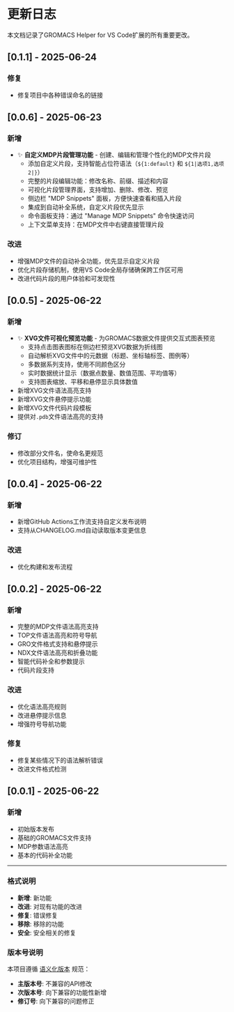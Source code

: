 # 更新日志

本文档记录了GROMACS Helper for VS Code扩展的所有重要更改。

## [0.1.1] - 2025-06-24

### 修复

- 修复项目中各种错误命名的链接

## [0.0.6] - 2025-06-23

### 新增
- ✨ **自定义MDP片段管理功能** - 创建、编辑和管理个性化的MDP文件片段
  - 添加自定义片段，支持智能占位符语法（`${1:default}` 和 `${1|选项1,选项2|}`）
  - 完整的片段编辑功能：修改名称、前缀、描述和内容
  - 可视化片段管理界面，支持增加、删除、修改、预览
  - 侧边栏 "MDP Snippets" 面板，方便快速查看和插入片段
  - 集成到自动补全系统，自定义片段优先显示
  - 命令面板支持：通过 "Manage MDP Snippets" 命令快速访问
  - 上下文菜单支持：在MDP文件中右键直接管理片段

### 改进
- 增强MDP文件的自动补全功能，优先显示自定义片段
- 优化片段存储机制，使用VS Code全局存储确保跨工作区可用
- 改进代码片段的用户体验和可发现性

## [0.0.5] - 2025-06-22

### 新增 
- ✨ **XVG文件可视化预览功能** - 为GROMACS数据文件提供交互式图表预览
  - 支持点击图表图标在侧边栏预览XVG数据为折线图
  - 自动解析XVG文件中的元数据（标题、坐标轴标签、图例等）
  - 多数据系列支持，使用不同颜色区分
  - 实时数据统计显示（数据点数量、数值范围、平均值等）
  - 支持图表缩放、平移和悬停显示具体数值
- 新增XVG文件语法高亮支持
- 新增XVG文件悬停提示功能
- 新增XVG文件代码片段模板
- 提供对`.pdb`文件语法高亮的支持

### 修订
- 修改部分文件名，使命名更规范
- 优化项目结构，增强可维护性

## [0.0.4] - 2025-06-22

### 新增
- 新增GitHub Actions工作流支持自定义发布说明
- 支持从CHANGELOG.md自动读取版本变更信息

### 改进
- 优化构建和发布流程

## [0.0.2] - 2025-06-22

### 新增
- 完整的MDP文件语法高亮支持
- TOP文件语法高亮和符号导航
- GRO文件格式支持和悬停提示
- NDX文件语法高亮和折叠功能
- 智能代码补全和参数提示
- 代码片段支持

### 改进
- 优化语法高亮规则
- 改进悬停提示信息
- 增强符号导航功能

### 修复
- 修复某些情况下的语法解析错误
- 改进文件格式检测

## [0.0.1] - 2025-06-22

### 新增
- 初始版本发布
- 基础的GROMACS文件支持
- MDP参数语法高亮
- 基本的代码补全功能

---

### 格式说明

- **新增**: 新功能
- **改进**: 对现有功能的改进
- **修复**: 错误修复
- **移除**: 移除的功能
- **安全**: 安全相关的修复

### 版本号说明

本项目遵循 [语义化版本](https://semver.org/lang/zh-CN/) 规范：
- **主版本号**: 不兼容的API修改
- **次版本号**: 向下兼容的功能性新增
- **修订号**: 向下兼容的问题修正
